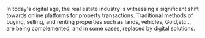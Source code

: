In today's digital age, the real estate industry is witnessing a significant shift towards online platforms for property transactions. Traditional methods of buying, selling, and renting properties such as lands, vehicles, Gold,etc.., are being complemented, and in some cases, replaced by digital solutions.

